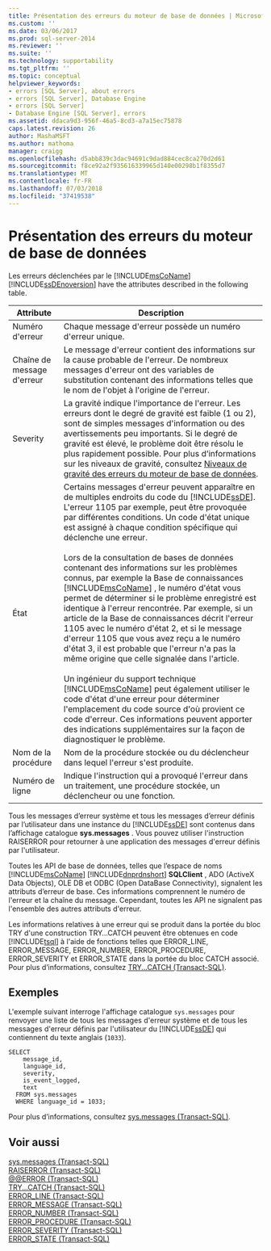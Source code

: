 ```yaml
---
title: Présentation des erreurs du moteur de base de données | Microsoft Docs
ms.custom: ''
ms.date: 03/06/2017
ms.prod: sql-server-2014
ms.reviewer: ''
ms.suite: ''
ms.technology: supportability
ms.tgt_pltfrm: ''
ms.topic: conceptual
helpviewer_keywords:
- errors [SQL Server], about errors
- errors [SQL Server], Database Engine
- errors [SQL Server]
- Database Engine [SQL Server], errors
ms.assetid: ddaca9d3-956f-46a5-8cd3-a7a15ec75878
caps.latest.revision: 26
author: MashaMSFT
ms.author: mathoma
manager: craigg
ms.openlocfilehash: d5abb839c3dac94691c9dad884cec8ca270d2d61
ms.sourcegitcommit: f8ce92a2f935616339965d140e00298b1f8355d7
ms.translationtype: MT
ms.contentlocale: fr-FR
ms.lasthandoff: 07/03/2018
ms.locfileid: "37419538"
---
```

# <a name="understanding-database-engine-errors"></a>Présentation des erreurs du moteur de base de données
  Les erreurs déclenchées par le [!INCLUDE[msCoName](../../includes/msconame-md.md)] [!INCLUDE[ssDEnoversion](../../includes/ssdenoversion-md.md)] have the attributes described in the following table.  
  
|Attribute|Description|  
|---------------|-----------------|  
|Numéro d'erreur|Chaque message d'erreur possède un numéro d'erreur unique.|  
|Chaîne de message d'erreur|Le message d'erreur contient des informations sur la cause probable de l'erreur. De nombreux messages d'erreur ont des variables de substitution contenant des informations telles que le nom de l'objet à l'origine de l'erreur.|  
|Severity|La gravité indique l'importance de l'erreur. Les erreurs dont le degré de gravité est faible (1 ou 2), sont de simples messages d'information ou des avertissements peu importants. Si le degré de gravité est élevé, le problème doit être résolu le plus rapidement possible. Pour plus d’informations sur les niveaux de gravité, consultez [Niveaux de gravité des erreurs du moteur de base de données](database-engine-error-severities.md).|  
|État|Certains messages d'erreur peuvent apparaître en de multiples endroits du code du [!INCLUDE[ssDE](../../includes/ssde-md.md)]. L'erreur 1105 par exemple, peut être provoquée par différentes conditions. Un code d'état unique est assigné à chaque condition spécifique qui déclenche une erreur.<br /><br /> Lors de la consultation de bases de données contenant des informations sur les problèmes connus, par exemple la Base de connaissances [!INCLUDE[msCoName](../../includes/msconame-md.md)] , le numéro d'état vous permet de déterminer si le problème enregistré est identique à l'erreur rencontrée. Par exemple, si un article de la Base de connaissances décrit l'erreur 1105 avec le numéro d'état 2, et si le message d'erreur 1105 que vous avez reçu a le numéro d'état 3, il est probable que l'erreur n'a pas la même origine que celle signalée dans l'article.<br /><br /> Un ingénieur du support technique [!INCLUDE[msCoName](../../includes/msconame-md.md)] peut également utiliser le code d'état d'une erreur pour déterminer l'emplacement du code source d'où provient ce code d'erreur. Ces informations peuvent apporter des indications supplémentaires sur la façon de diagnostiquer le problème.|  
|Nom de la procédure|Nom de la procédure stockée ou du déclencheur dans lequel l'erreur s'est produite.|  
|Numéro de ligne|Indique l'instruction qui a provoqué l'erreur dans un traitement, une procédure stockée, un déclencheur ou une fonction.|  
  
 Tous les messages d’erreur système et tous les messages d’erreur définis par l’utilisateur dans une instance du [!INCLUDE[ssDE](../../includes/ssde-md.md)] sont contenus dans l’affichage catalogue **sys.messages** . Vous pouvez utiliser l'instruction RAISERROR pour retourner à une application des messages d'erreur définis par l'utilisateur.  
  
 Toutes les API de base de données, telles que l’espace de noms [!INCLUDE[msCoName](../../includes/msconame-md.md)] [!INCLUDE[dnprdnshort](../../includes/dnprdnshort-md.md)] **SQLClient** , ADO (ActiveX Data Objects), OLE DB et ODBC (Open DataBase Connectivity), signalent les attributs d’erreur de base. Ces informations comprennent le numéro de l'erreur et la chaîne du message. Cependant, toutes les API ne signalent pas l'ensemble des autres attributs d'erreur.  
  
 Les informations relatives à une erreur qui se produit dans la portée du bloc TRY d'une construction TRY…CATCH peuvent être obtenues en code [!INCLUDE[tsql](../../includes/tsql-md.md)] à l'aide de fonctions telles que ERROR_LINE, ERROR_MESSAGE, ERROR_NUMBER, ERROR_PROCEDURE, ERROR_SEVERITY et ERROR_STATE dans la portée du bloc CATCH associé. Pour plus d’informations, consultez [TRY...CATCH &#40;Transact-SQL&#41;](/sql/t-sql/language-elements/try-catch-transact-sql).  
  
## <a name="examples"></a>Exemples  
 L'exemple suivant interroge l'affichage catalogue `sys.messages` pour renvoyer une liste de tous les messages d'erreur système et de tous les messages d'erreur définis par l'utilisateur du [!INCLUDE[ssDE](../../includes/ssde-md.md)] qui contiennent du texte anglais (`1033`).  
  
```  
SELECT  
    message_id,  
    language_id,  
    severity,  
    is_event_logged,  
    text  
  FROM sys.messages  
  WHERE language_id = 1033;  
```  
  
 Pour plus d’informations, consultez [sys.messages &#40;Transact-SQL&#41;](/sql/relational-databases/system-catalog-views/messages-for-errors-catalog-views-sys-messages).  
  
## <a name="see-also"></a>Voir aussi  
 [sys.messages &#40;Transact-SQL&#41;](/sql/relational-databases/system-catalog-views/messages-for-errors-catalog-views-sys-messages)   
 [RAISERROR &#40;Transact-SQL&#41;](/sql/t-sql/language-elements/raiserror-transact-sql)   
 [@@ERROR &#40;Transact-SQL&#41;](/sql/t-sql/functions/error-transact-sql)   
 [TRY...CATCH &#40;Transact-SQL&#41;](/sql/t-sql/language-elements/try-catch-transact-sql)   
 [ERROR_LINE &#40;Transact-SQL&#41;](/sql/t-sql/functions/error-line-transact-sql)   
 [ERROR_MESSAGE &#40;Transact-SQL&#41;](/sql/t-sql/functions/error-message-transact-sql)   
 [ERROR_NUMBER &#40;Transact-SQL&#41;](/sql/t-sql/functions/error-number-transact-sql)   
 [ERROR_PROCEDURE &#40;Transact-SQL&#41;](/sql/t-sql/functions/error-procedure-transact-sql)   
 [ERROR_SEVERITY &#40;Transact-SQL&#41;](/sql/t-sql/functions/error-severity-transact-sql)   
 [ERROR_STATE &#40;Transact-SQL&#41;](/sql/t-sql/functions/error-state-transact-sql)  
  
  

